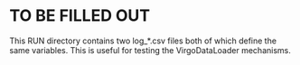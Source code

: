# TO BE FILLED OUT

This RUN directory contains two log_*.csv files both of which define the same variables. This is useful for testing the VirgoDataLoader mechanisms.